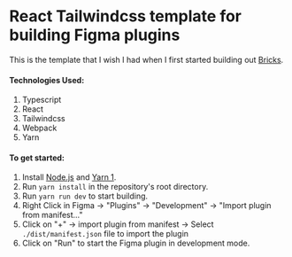 # **React Tailwindcss template for building Figma plugins**

This is the template that I wish I had when I first started building out [Bricks](https://github.com/bricks-cloud/bricks).

#### **Technologies Used**:
1. Typescript
2. React
3. Tailwindcss
4. Webpack
5. Yarn

#### **To get started**:
1. Install [Node.js](https://nodejs.org/en/) and [Yarn 1](https://classic.yarnpkg.com/en/docs/install).
2. Run `yarn install` in the repository's root directory.
3. Run `yarn run dev` to start building.
4. Right Click in Figma -> "Plugins" -> "Development" -> "Import plugin from manifest..."
5. Click on "+" -> import plugin from manifest -> Select ```./dist/manifest.json``` file to import the plugin
6. Click on "Run" to start the Figma plugin in development mode.
